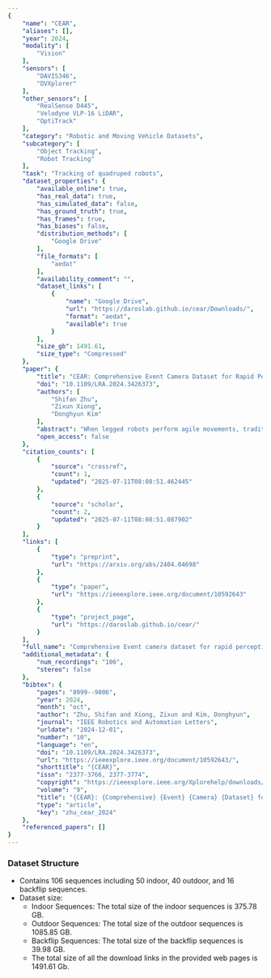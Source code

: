 ```yaml
---
{
    "name": "CEAR",
    "aliases": [],
    "year": 2024,
    "modality": [
        "Vision"
    ],
    "sensors": [
        "DAVIS346",
        "DVXplorer"
    ],
    "other_sensors": [
        "RealSense D445",
        "Velodyne VLP-16 LiDAR",
        "OptiTrack"
    ],
    "category": "Robotic and Moving Vehicle Datasets",
    "subcategory": [
        "Object Tracking",
        "Robot Tracking"
    ],
    "task": "Tracking of quadruped robots",
    "dataset_properties": {
        "available_online": true,
        "has_real_data": true,
        "has_simulated_data": false,
        "has_ground_truth": true,
        "has_frames": true,
        "has_biases": false,
        "distribution_methods": [
            "Google Drive"
        ],
        "file_formats": [
            "aedat"
        ],
        "availability_comment": "",
        "dataset_links": [
            {
                "name": "Google Drive",
                "url": "https://daroslab.github.io/cear/Downloads/",
                "format": "aedat",
                "available": true
            }
        ],
        "size_gb": 1491.61,
        "size_type": "Compressed"
    },
    "paper": {
        "title": "CEAR: Comprehensive Event Camera Dataset for Rapid Perception of Agile Quadruped Robots",
        "doi": "10.1109/LRA.2024.3426373",
        "authors": [
            "Shifan Zhu",
            "Zixun Xiong",
            "Donghyun Kim"
        ],
        "abstract": "When legged robots perform agile movements, traditional RGB cameras often produce blurred images, posing a challenge for rapid perception. Event cameras have emerged as a promising solution for capturing rapid perception and coping with challenging lighting conditions thanks to their low latency, high temporal resolution, and high dynamic range. However, integrating event cameras into agile-legged robots is still largely unexplored. To bridge this gap, we introduce CEAR, a dataset comprising data from an event camera, an RGB-D camera, an IMU, a LiDAR, and joint encoders, all mounted on a dynamic quadruped, Mini Cheetah robot. This comprehensive dataset features more than 100 sequences from real-world environments, encompassing various indoor and outdoor environments, different lighting conditions, a range of robot gaits (e.g., trotting, bounding, pronking), as well as acrobatic movements like backflip. To our knowledge, this is the first event camera dataset capturing the dynamic and diverse quadruped robot motions under various setups, developed to advance research in rapid perception for quadruped robots.",
        "open_access": false
    },
    "citation_counts": [
        {
            "source": "crossref",
            "count": 1,
            "updated": "2025-07-11T08:08:51.462445"
        },
        {
            "source": "scholar",
            "count": 2,
            "updated": "2025-07-11T08:08:51.087902"
        }
    ],
    "links": [
        {
            "type": "preprint",
            "url": "https://arxiv.org/abs/2404.04698"
        },
        {
            "type": "paper",
            "url": "https://ieeexplore.ieee.org/document/10592643"
        },
        {
            "type": "project_page",
            "url": "https://daroslab.github.io/cear/"
        }
    ],
    "full_name": "Comprehensive Event camera dataset for rapid perception of Agile quadruped Robots (CEAR)",
    "additional_metadata": {
        "num_recordings": "106",
        "stereo": false
    },
    "bibtex": {
        "pages": "8999--9006",
        "year": 2024,
        "month": "oct",
        "author": "Zhu, Shifan and Xiong, Zixun and Kim, Donghyun",
        "journal": "IEEE Robotics and Automation Letters",
        "urldate": "2024-12-01",
        "number": "10",
        "language": "en",
        "doi": "10.1109/LRA.2024.3426373",
        "url": "https://ieeexplore.ieee.org/document/10592643/",
        "shorttitle": "{CEAR}",
        "issn": "2377-3766, 2377-3774",
        "copyright": "https://ieeexplore.ieee.org/Xplorehelp/downloads/license-information/IEEE.html",
        "volume": "9",
        "title": "{CEAR}: {Comprehensive} {Event} {Camera} {Dataset} for {Rapid} {Perception} of {Agile} {Quadruped} {Robots}",
        "type": "article",
        "key": "zhu_cear_2024"
    },
    "referenced_papers": []
}
---
```



### Dataset Structure 



- Contains 106 sequences including 50 indoor, 40 outdoor, and 16 backflip sequences.
- Dataset size:
	- Indoor Sequences: The total size of the indoor sequences is 375.78 GB.
	- Outdoor Sequences: The total size of the outdoor sequences is 1085.85 GB.
	- Backflip Sequences: The total size of the backflip sequences is 39.98 GB.
	- The total size of all the download links in the provided web pages is 1491.61 Gb.